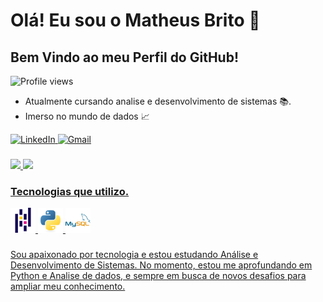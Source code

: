 # Olá! Eu sou o Matheus Brito         👋

## Bem Vindo ao meu Perfil do GitHub!

<p align="left"> <img src="https://komarev.com/ghpvc/?username=Matheusbrts&color=blue" alt="Profile views" /> </p>

* Atualmente cursando analise e desenvolvimento de sistemas 📚.
* Imerso no mundo de dados 📈




 <a href="https://linkedin.com/in/matheus-brito-81a1b0245">
    <img src="https://img.shields.io/badge/LinkedIn-0077B5?style=for-the-badge&logo=linkedin&logoColor=white" alt="LinkedIn">
</a>
   <a href="mailto:matheusvitoria922@gmail.com">
    <img src="https://img.shields.io/badge/Gmail-D14836?style=for-the-badge&logo=gmail&logoColor=white" alt="Gmail">
</a>

    
 ###
    
<div>
  <a href="https://github.com/Matheusbrts">
  <img height="180em" src="https://github-readme-stats.vercel.app/api?username=Matheusbrts&show_icons=true&theme=dark&include_all_commits=true&count_private=true"/>
  <img height="180em" src="https://github-readme-stats.vercel.app/api/top-langs/?username=Matheusbrts&layout=compact&langs_count=7&theme=dark"/>
</div>

### Tecnologias que utilizo.



</div>
<p align="left"> <a href="https://pandas.pydata.org/" target="_blank" rel="noreferrer"> <img src="https://raw.githubusercontent.com/devicons/devicon/2ae2a900d2f041da66e950e4d48052658d850630/icons/pandas/pandas-original.svg" alt="pandas" width="40" height="40"/> </a> <a href="https://www.python.org" target="_blank" rel="noreferrer"> <img src="https://raw.githubusercontent.com/devicons/devicon/master/icons/python/python-original.svg" alt="python" width="40" height="40"/> </a> <a href="https://scikit-learn.org/" target="_blank" rel="noreferrer">   <a href="https://www.mysql.com/" target="_blank" rel="noreferrer"> <img src="https://raw.githubusercontent.com/devicons/devicon/master/icons/mysql/mysql-original-wordmark.svg" alt="mysql" width="40" height="40"/> </a> <a href="https://www.postgresql.org" target="_blank" rel="noreferrer">



###
Sou apaixonado por tecnologia e estou estudando Análise e Desenvolvimento de Sistemas. No momento, estou me aprofundando em Python e Analise de dados, e sempre em busca de novos desafios para ampliar meu conhecimento.


